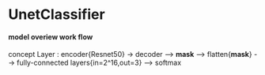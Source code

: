 # UnetClassifier
#### **model overiew work flow**       
concept Layer : encoder{Resnet50} -> decoder --> **mask** --> flatten{**mask**} --> fully-connected layers{in=2^16,out=3} --> softmax
